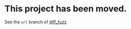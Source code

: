 # This project has been moved.
See the `url` branch of [diff\_fuzz](https://github.com/kenballus/diff_fuzz/tree/url)
